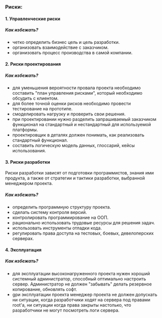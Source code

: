 ### Риски:
#### 1. Управленческие риски
##### Как избежать?
- четко определить бизнес цель и цель разработки.
- организовать взаимодействие с заказчиком. 
- организовать процесс производства в самой компании.

#### 2. Риски проектирования

##### Как избежать?
- для уменьшения вероятности провала проекта необходимо составить "план управления рисками", который необходимо обсудить с клиентом. 
- для более точной оценки рисков необходимо провести тестирование на прототипе. 
- смоделировать нагрузку и проверить свои решения.
- при проектировании нужно разделить запрашиваемый заказчиком функционал на стандартный и нестандартный для используемой платформы.
- проектировщик в деталях должен понимать, как реализовать стандартный функционал.
- составить логическую модель данных, глоссарий, кейсы использования. 

#### 3. Риски разработки
Риски разработки зависят от подготовки программистов, знания ими продукта, а также от стратегии и тактики разработки, выбранной менеджером проекта.

##### Как избежать?
- определить программную структуру проекта.
- сделать систему контроля версий.
- контролировать программирование на ООП. 
- рационально использовать трудовые ресурсы для решения задач.
- использовать инструменты отладки кода.
- регулировать права доступа на тестовых, боевых, девелоперских серверах.

#### 4. Эксплуатация

##### Как избежать?
- для эксплуатации высоконагруженного проекта нужен хороший системный администратор, способный оптимально настроить сервер. Администратор не должен "забывать" делать резервное копирование, обновлять софт.
- gри эксплуатации проекта менеджер проекта не должен допускать ни ситуации, когда разработчики ходят на сервера под правами root'а, ни ситуации когда права закрыты настолько, что разработчики не могут посмотреть логи сервера.
